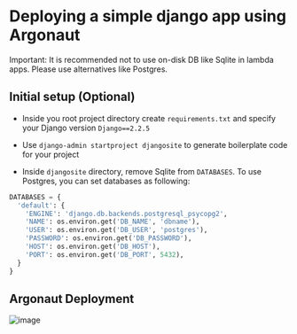 # Deploying a simple django app using Argonaut

Important: It is recommended not to use on-disk DB like Sqlite in lambda apps. Please use alternatives like Postgres.

## Initial setup (Optional)

- Inside you root project directory create `requirements.txt` and specify your Django version
`Django==2.2.5`

- Use `django-admin startproject djangosite` to generate boilerplate code for your project

- Inside `djangosite` directory, remove Sqlite from `DATABASES`. To use Postgres, you can set databases as following:
```python
DATABASES = {
  'default': {
    'ENGINE': 'django.db.backends.postgresql_psycopg2',
    'NAME': os.environ.get('DB_NAME', 'dbname'),
    'USER': os.environ.get('DB_USER', 'postgres'),
    'PASSWORD': os.environ.get('DB_PASSWORD'),
    'HOST': os.environ.get('DB_HOST'),
    'PORT': os.environ.get('DB_PORT', 5432),
  }
}
```


## Argonaut Deployment

![image](https://user-images.githubusercontent.com/9110203/163164782-82bb2310-b41f-455f-a167-c4a83ba40d60.png)


